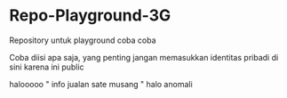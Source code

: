 # Repo-Playground-3G
Repository untuk playground coba coba

Coba diisi apa saja, yang penting jangan memasukkan identitas pribadi di sini karena ini public

halooooo " info jualan sate musang "
halo anomali
